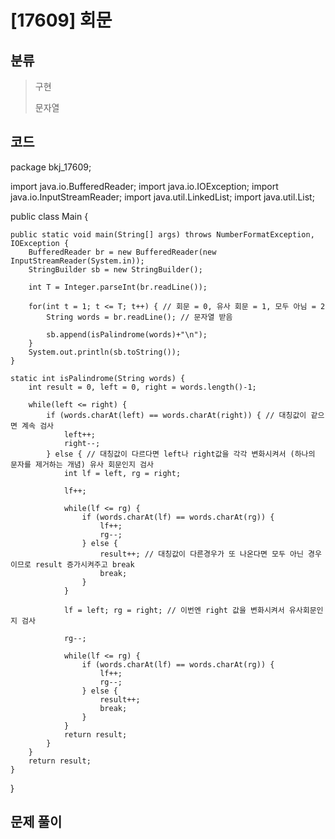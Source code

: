 # [17609] 회문

## 분류
> 구현
>
> 문자열

## 코드
package bkj_17609;

import java.io.BufferedReader;
import java.io.IOException;
import java.io.InputStreamReader;
import java.util.LinkedList;
import java.util.List;

public class Main {

	public static void main(String[] args) throws NumberFormatException, IOException {
		BufferedReader br = new BufferedReader(new InputStreamReader(System.in));
		StringBuilder sb = new StringBuilder();
		
		int T = Integer.parseInt(br.readLine());
		
		for(int t = 1; t <= T; t++) { // 회문 = 0, 유사 회문 = 1, 모두 아님 = 2
			String words = br.readLine(); // 문자열 받음
			
			sb.append(isPalindrome(words)+"\n");
		}
		System.out.println(sb.toString());
	}
	
	static int isPalindrome(String words) {
		int result = 0, left = 0, right = words.length()-1;
		
		while(left <= right) {
			if (words.charAt(left) == words.charAt(right)) { // 대칭값이 같으면 계속 검사
				left++;
				right--;
			} else { // 대칭값이 다르다면 left나 right값을 각각 변화시켜서 (하나의 문자를 제거하는 개념) 유사 회문인지 검사
				int lf = left, rg = right;
				
				lf++;
				
				while(lf <= rg) {
					if (words.charAt(lf) == words.charAt(rg)) {
						lf++;
						rg--;
					} else {
						result++; // 대칭값이 다른경우가 또 나온다면 모두 아닌 경우이므로 result 증가시켜주고 break
						break;
					}
				}
				
				lf = left; rg = right; // 이번엔 right 값을 변화시켜서 유사회문인지 검사
				
				rg--;
				
				while(lf <= rg) {
					if (words.charAt(lf) == words.charAt(rg)) {
						lf++;
						rg--;
					} else {
						result++;
						break;
					}
				}
				return result;
			}
		}
		return result;
	}
}


## 문제 풀이